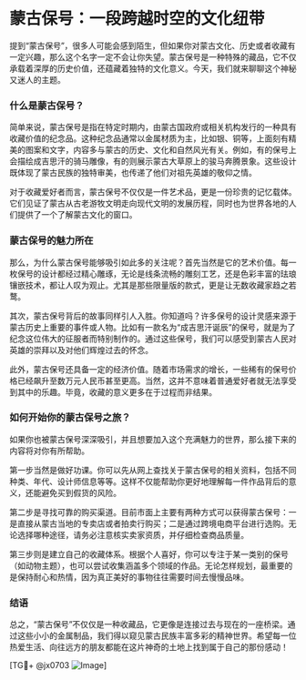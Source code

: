 # 蒙古保号：一段跨越时空的文化纽带

提到“蒙古保号”，很多人可能会感到陌生，但如果你对蒙古文化、历史或者收藏有一定兴趣，那么这个名字一定不会让你失望。蒙古保号是一种特殊的藏品，它不仅承载着深厚的历史价值，还蕴藏着独特的文化意义。今天，我们就来聊聊这个神秘又迷人的主题。

### 什么是蒙古保号？

简单来说，蒙古保号是指在特定时期内，由蒙古国政府或相关机构发行的一种具有收藏价值的纪念品。这种纪念品通常以金属材质为主，比如银、铜等，上面刻有精美的图案和文字，内容多与蒙古的历史、文化和自然风光有关。例如，有的保号上会描绘成吉思汗的骑马雕像，有的则展示蒙古大草原上的骏马奔腾景象。这些设计既体现了蒙古民族的独特审美，也传递了他们对祖先英雄的敬仰之情。

对于收藏爱好者而言，蒙古保号不仅仅是一件艺术品，更是一份珍贵的记忆载体。它们见证了蒙古从古老游牧文明走向现代文明的发展历程，同时也为世界各地的人们提供了一个了解蒙古文化的窗口。

### 蒙古保号的魅力所在

那么，为什么蒙古保号能够吸引如此多的关注呢？首先当然是它的艺术价值。每一枚保号的设计都经过精心雕琢，无论是线条流畅的雕刻工艺，还是色彩丰富的珐琅镶嵌技术，都让人叹为观止。尤其是那些限量版的款式，更是让无数收藏家趋之若鹜。

其次，蒙古保号背后的故事同样引人入胜。你知道吗？许多保号的设计灵感来源于蒙古历史上重要的事件或人物。比如有一款名为“成吉思汗诞辰”的保号，就是为了纪念这位伟大的征服者而特别制作的。通过这些保号，我们可以感受到蒙古人民对英雄的崇拜以及对他们辉煌过去的怀念。

此外，蒙古保号还具备一定的经济价值。随着市场需求的增长，一些稀有的保号价格已经飙升至数万元人民币甚至更高。当然，这并不意味着普通爱好者就无法享受到其中的乐趣。毕竟，收藏的意义更多在于过程而非结果。

### 如何开始你的蒙古保号之旅？

如果你也被蒙古保号深深吸引，并且想要加入这个充满魅力的世界，那么接下来的内容将对你有所帮助。

第一步当然是做好功课。你可以先从网上查找关于蒙古保号的相关资料，包括不同种类、年代、设计师信息等等。这样不仅能帮助你更好地理解每一件作品背后的意义，还能避免买到假货的风险。

第二步是寻找可靠的购买渠道。目前市面上主要有两种方式可以获得蒙古保号：一是直接从蒙古当地的专卖店或者拍卖行购买；二是通过跨境电商平台进行选购。无论选择哪种途径，请务必注意核实卖家资质，并仔细检查商品质量。

第三步则是建立自己的收藏体系。根据个人喜好，你可以专注于某一类别的保号（如动物主题），也可以尝试收集涵盖多个领域的作品。无论怎样规划，最重要的是保持耐心和热情，因为真正美好的事物往往需要时间去慢慢品味。

### 结语

总之，“蒙古保号”不仅仅是一种收藏品，它更像是连接过去与现在的一座桥梁。通过这些小小的金属制品，我们得以窥见蒙古民族丰富多彩的精神世界。希望每一位热爱生活、向往远方的朋友都能在这片神奇的土地上找到属于自己的那份感动！

[TG💪+ @jx0703 ![Image](https://github.com/user-attachments/assets/dbca1d08-cadb-493c-b0ec-ad6f7a83f270)]